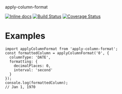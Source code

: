 apply-column-format

[![Inline docs](http://inch-ci.org/github/Envisio/apply-column-format.svg?branch=master&style=shields)](http://inch-ci.org/github/Envisio/apply-column-format) [![Build Status](https://travis-ci.org/Envisio/apply-column-format.svg?branch=master)](https://travis-ci.org/Envisio/apply-column-format) [![Coverage Status](https://coveralls.io/repos/github/Envisio/apply-column-format/badge.svg?branch=master)](https://coveralls.io/github/Envisio/apply-column-format?branch=master)

# Examples

```
import applyColumnFormat from 'apply-column-format';
const formattedColumn = applyColumnFormat('0', {
  columnType: 'DATE',
  formatting: {
    decimalPlaces: 0,
    interval: 'second'
  }
});
console.log(formattedColumn);
// Jan 1, 1970
```